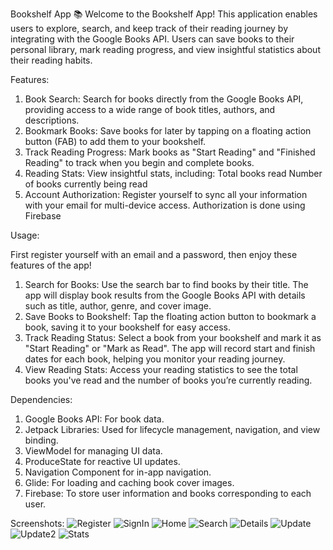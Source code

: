 Bookshelf App 📚
Welcome to the Bookshelf App! This application enables users to explore, search, and keep track of their reading journey by integrating with the Google Books API. Users can save books to their personal library, mark reading progress, and view insightful statistics about their reading habits.

Features:
1. Book Search: Search for books directly from the Google Books API, providing access to a wide range of book titles, authors, and descriptions.
2. Bookmark Books: Save books for later by tapping on a floating action button (FAB) to add them to your bookshelf.
3. Track Reading Progress: Mark books as "Start Reading" and "Finished Reading" to track when you begin and complete books.
4. Reading Stats: View insightful stats, including:
      Total books read
      Number of books currently being read
5. Account Authorization:
Register yourself to sync all your information with your email for multi-device access. Authorization is done using Firebase

Usage:

First register yourself with an email and a password, then enjoy these features of the app!
1. Search for Books:
Use the search bar to find books by their title.
The app will display book results from the Google Books API with details such as title, author, genre, and cover image.
2. Save Books to Bookshelf:
Tap the floating action button to bookmark a book, saving it to your bookshelf for easy access.
3. Track Reading Status:
Select a book from your bookshelf and mark it as "Start Reading" or "Mark as Read".
The app will record start and finish dates for each book, helping you monitor your reading journey.
4. View Reading Stats:
Access your reading statistics to see the total books you've read and the number of books you’re currently reading.

Dependencies:
1. Google Books API: For book data.
2. Jetpack Libraries: Used for lifecycle management, navigation, and view binding.
3. ViewModel for managing UI data.
4. ProduceState for reactive UI updates.
5. Navigation Component for in-app navigation.
6. Glide: For loading and caching book cover images.
7. Firebase: To store user information and books corresponding to each user.

Screenshots:
![Register](https://github.com/user-attachments/assets/8ccf11a3-5d47-45f7-8ebc-2fa564e2976f)
![SignIn](https://github.com/user-attachments/assets/30de77e6-05a8-413c-a6a8-064b5e64f610)
![Home](https://github.com/user-attachments/assets/bdb17d41-68f1-4129-bf7b-ac67c27fbb7a)
![Search](https://github.com/user-attachments/assets/c16871fc-787c-4301-977e-bac6369fb7a9)
![Details](https://github.com/user-attachments/assets/91ef7ec9-583e-43f4-a2e8-11aa81472d3e)
![Update](https://github.com/user-attachments/assets/ad7a65f5-76e4-4a52-b5de-aa9487ee495c)
![Update2](https://github.com/user-attachments/assets/9aff4153-1a66-4860-813a-498ff133e797)
![Stats](https://github.com/user-attachments/assets/53486445-75dc-4168-9af8-a2857c13fdde)
